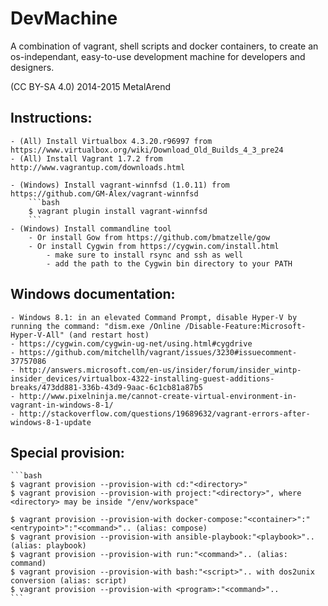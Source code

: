 DevMachine
==========

A combination of vagrant, shell scripts and docker containers, to create an os-independant, easy-to-use development machine for developers and designers.

(CC BY-SA 4.0) 2014-2015 MetalArend

## Instructions:

	- (All) Install Virtualbox 4.3.20.r96997 from https://www.virtualbox.org/wiki/Download_Old_Builds_4_3_pre24
	- (All) Install Vagrant 1.7.2 from http://www.vagrantup.com/downloads.html

	- (Windows) Install vagrant-winnfsd (1.0.11) from https://github.com/GM-Alex/vagrant-winnfsd
        ```bash
        $ vagrant plugin install vagrant-winnfsd
        ```
	- (Windows) Install commandline tool
		- Or install Gow from https://github.com/bmatzelle/gow
		- Or install Cygwin from https://cygwin.com/install.html
    		- make sure to install rsync and ssh as well
    		- add the path to the Cygwin bin directory to your PATH


## Windows documentation:

    - Windows 8.1: in an elevated Command Prompt, disable Hyper-V by running the command: "dism.exe /Online /Disable-Feature:Microsoft-Hyper-V-All" (and restart host)
	- https://cygwin.com/cygwin-ug-net/using.html#cygdrive
    - https://github.com/mitchellh/vagrant/issues/3230#issuecomment-37757086
    - http://answers.microsoft.com/en-us/insider/forum/insider_wintp-insider_devices/virtualbox-4322-installing-guest-additions-breaks/473dd881-336b-43d9-9aac-6c1cb81a87b5
    - http://www.pixelninja.me/cannot-create-virtual-environment-in-vagrant-in-windows-8-1/
    - http://stackoverflow.com/questions/19689632/vagrant-errors-after-windows-8-1-update

## Special provision:

    ```bash
	$ vagrant provision --provision-with cd:"<directory>"
	$ vagrant provision --provision-with project:"<directory>", where <directory> may be inside "/env/workspace"
	
	$ vagrant provision --provision-with docker-compose:"<container>":"<entrypoint>":"<command>".. (alias: compose)
	$ vagrant provision --provision-with ansible-playbook:"<playbook>".. (alias: playbook)
	$ vagrant provision --provision-with run:"<command>".. (alias: command)
	$ vagrant provision --provision-with bash:"<script>".. with dos2unix conversion (alias: script)
	$ vagrant provision --provision-with <program>:"<command>"..
	```
